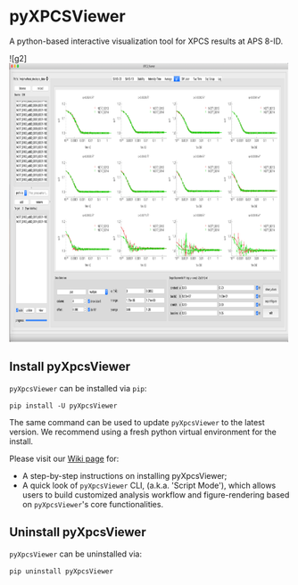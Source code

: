# pyXPCSViewer

A python-based interactive visualization tool for XPCS results at APS 8-ID.

<!-- ![g2](/docs/images/g2mod.png) -->
![g2]<img src=/docs/images/g2mod.png width="500" height="500">


## Install pyXpcsViewer
`pyXpcsViewer` can be installed via `pip`:
```
pip install -U pyXpcsViewer
```
The same command can be used to update `pyXpcsViewer` to the latest version. We recommend using a fresh python virtual environment for the install. 

Please visit our [Wiki page](https://github.com/qzhang234/dummy_xpcsviewer_Wiki/wiki) for:

* A step-by-step instructions on installing pyXpcsViewer;
* A quick look of `pyXpcsViewer` CLI, (a.k.a. 'Script Mode'), which allows users to build customized analysis workflow and figure-rendering based on `pyXpcsViewer`'s core functionalities.

## Uninstall pyXpcsViewer

`pyXpcsViewer` can be uninstalled via:
```
pip uninstall pyXpcsViewer
```
